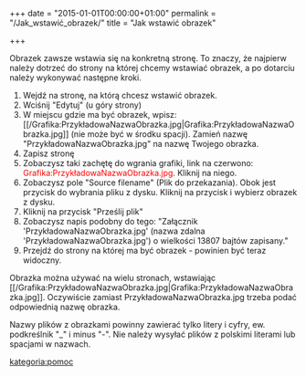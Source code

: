 +++
date = "2015-01-01T00:00:00+01:00"
permalink = "/Jak_wstawić_obrazek/"
title = "Jak wstawić obrazek"

+++

Obrazek zawsze wstawia się na konkretną stronę. To znaczy, że najpierw należy dotrzeć do strony na której chcemy wstawiać obrazek, a po dotarciu należy wykonywać następne kroki.

1.  Wejdź na stronę, na którą chcesz wstawić obrazek.
2.  Wciśnij "Edytuj" (u góry strony)
3.  W miejscu gdzie ma być obrazek, wpisz: [[/Grafika:PrzykładowaNazwaObrazka.jpg|Grafika:PrzykładowaNazwaObrazka.jpg]] (nie może być w środku spacji). Zamień nazwę "PrzykładowaNazwaObrazka.jpg" na nazwę Twojego obrazka.
4.  Zapisz stronę
5.  Zobaczysz taki zachętę do wgrania grafiki, link na czerwono: <span style="color: red;">Grafika:PrzykładowaNazwaObrazka.jpg</span>. Kliknij na niego.
6.  Zobaczysz pole "Source filename" (Plik do przekazania). Obok jest przycisk do wybrania pliku z dysku. Kliknij na przycisk i wybierz obrazek z dysku.
7.  Kliknij na przycisk "Prześlij plik"
8.  Zobaczysz napis podobny do tego: "Załącznik 'PrzykładowaNazwaObrazka.jpg' (nazwa zdalna 'PrzykładowaNazwaObrazka.jpg') o wielkości 13807 bajtów zapisany."
9.  Przejdź do strony na której ma być obrazek - powinien być teraz widoczny.

Obrazka można używać na wielu stronach, wstawiając [[/Grafika:PrzykładowaNazwaObrazka.jpg|Grafika:PrzykładowaNazwaObrazka.jpg]]. Oczywiście zamiast PrzykładowaNazwaObrazka.jpg trzeba podać odpowiednią nazwę obrazka.

Nazwy plików z obrazkami powinny zawierać tylko litery i cyfry, ew. podkreślnik "_" i minus "-". Nie należy wysyłać plików z polskimi literami lub spacjami w nazwach.

[kategoria:pomoc](/atopedia/kategoria:pomoc "wikilink")